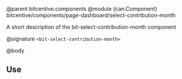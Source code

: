 @parent bitcentive.components
@module {can.Component} bitcentive/components/page-dashboard/select-contribution-month <bit-select-contribution-month>

A short description of the bit-select-contribution-month component

@signature `<bit-select-contribution-month>`

@body

## Use

